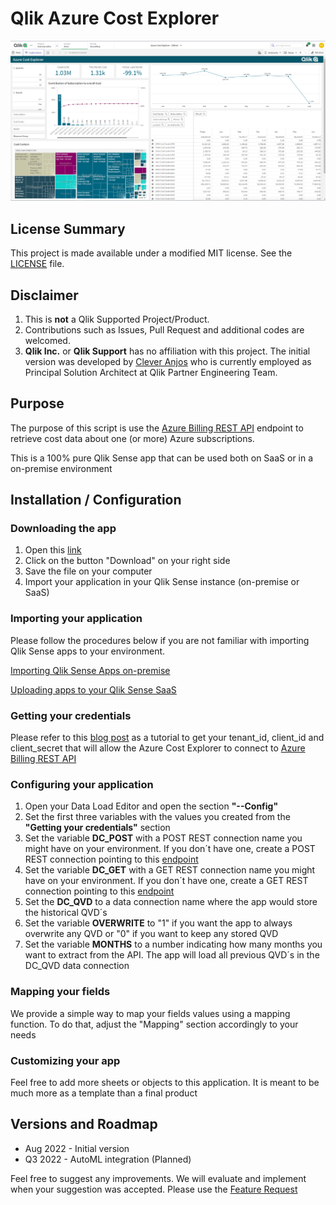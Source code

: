 # Qlik Azure Cost Explorer 

![Screenshot](img/screenshot.png?raw=true "Screenshot")

## License Summary

This project is made available under a modified MIT license. See the [LICENSE](LICENSE) file.

## Disclaimer

1. This is **not** a Qlik Supported Project/Product.
2. Contributions such as Issues, Pull Request and additional codes are welcomed.
3. **Qlik Inc.** or **Qlik Support** has no affiliation with this project. The initial version was developed by [Clever Anjos](https://www.linkedin.com/in/cleveranjos/) who is currently employed as Principal Solution Architect at Qlik Partner Engineering Team.

## Purpose

The purpose of this script is use the [Azure Billing REST API](https://docs.microsoft.com/en-us/rest/api/billing/) endpoint to retrieve cost data about one (or more) Azure subscriptions.

This is a 100% pure Qlik Sense app that can be used both on SaaS or in a on-premise environment

## Installation / Configuration

### Downloading the app

1. Open this [link](qvf/Azure%20Cost%20Explorer%20-%20Github.qvf)
2. Click on the button "Download" on your right side
3. Save the file on your computer
4. Import your application in your Qlik Sense instance (on-premise or SaaS)

### Importing your application

Please follow the procedures below if you are not familiar with importing Qlik Sense apps to your environment.

[Importing Qlik Sense Apps on-premise](https://help.qlik.com/en-US/sense-admin/May2022/Subsystems/DeployAdministerQSE/Content/Sense_DeployAdminister/QSEoW/Administer_QSEoW/Managing_QSEoW/import-apps.htm)

[Uploading apps to your Qlik Sense SaaS](https://help.qlik.com/en-US/cloud-services/Subsystems/Hub/Content/Sense_Hub/Apps/uploading-apps.htm)

### Getting your credentials

Please refer to this [blog post](https://www.inkoop.io/blog/how-to-get-azure-api-credentials/) as a tutorial to get your tenant_id, client_id and client_secret that will allow the Azure Cost Explorer to connect to [Azure Billing REST API](https://docs.microsoft.com/en-us/rest/api/billing/)

### Configuring your application

1. Open your Data Load Editor and open the section **"--Config"**
2. Set the first three variables with the values you created from the **"Getting your credentials"** section
3. Set the variable **DC_POST** with a POST REST connection name you might have on your environment. If you don´t have one, create a POST REST connection pointing to this [endpoint](https://postman-echo.com/post)
4. Set the variable **DC_GET** with a GET REST connection name you might have on your environment. If you don´t have one, create a GET REST connection pointing to this [endpoint](https://postman-echo.com/get?test=123)
5. Set the **DC_QVD** to a data connection name where the app would store the historical QVD´s
6. Set the variable **OVERWRITE** to "1" if you want the app to always overwrite any QVD or "0" if you want to keep any stored QVD
7. Set the variable **MONTHS** to a number indicating how many months you want to extract from the API. The app will load all previous QVD´s in the DC_QVD data connection

### Mapping your fields

We provide a simple way to map your fields values using a mapping function. To do that, adjust the "Mapping" section accordingly to your needs

### Customizing your app

Feel free to add more sheets or objects to this application. It is meant to be much more as a template than a final product

## Versions and Roadmap

* Aug 2022 - Initial version
* Q3 2022 - AutoML integration (Planned)

Feel free to suggest any improvements. We will evaluate and implement when your suggestion was accepted. Please use the [Feature Request](https://github.com/Qlik-PE/qlik-azure-cost-explorer/issues/new?assignees=&labels=&template=feature_request.md&title=)